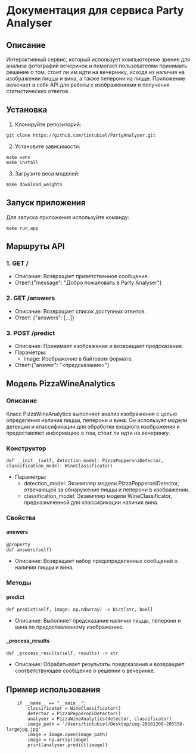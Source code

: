# Документация для сервиса Party Analyser

## Описание

Интерактивный сервис, который использует компьютерное зрение для анализа фотографий вечеринок и помогает пользователям принимать решение о том, стоит ли им идти на вечеринку, исходя из наличия на изображении пиццы и вина, а также пеперони на пицце.
Приложение включает в себя API для работы с изображениями и получения статистических ответов.

## Установка

1. Клонируйте репозиторий:
   
```
git clone https://github.com/tintubiel/PartyAnalyser.git
```
2. Установите зависимости:
    
 ```   
 make venv
 make install
```
3. Загрузите веса моделей:

```
make download_weights
```
## Запуск приложения

Для запуска приложения используйте команду:
```
make run_app
```
## Маршруты API

### 1. GET /

- Описание: Возвращает приветственное сообщение.
- Ответ:{"message": "Добро пожаловать в Party Analyser"}
### 2. GET /answers

- Описание: Возвращает список доступных ответов.
- Ответ: {"answers": [...]}


### 3. POST /predict

- Описание: Принимает изображение и возвращает предсказание.
- Параметры:
  - image: Изображение в байтовом формате.
- Ответ:{"answer": "<предсказание>"}

## Модель PizzaWineAnalytics

### Описание

Класс PizzaWineAnalytics выполняет анализ изображения с целью определения наличия пиццы, пеперони и вина. Он использует модели детекции и классификации для обработки входного изображения и предоставляет информацию о том, стоит ли идти на вечеринку.

### Конструктор
```
def __init__(self, detection_model: PizzaPepperoniDetector, classification_model: WineClassificator)
```
- Параметры:
  - detection_model: Экземпляр модели PizzaPepperoniDetector, отвечающей за обнаружение пиццы и пеперони в изображении.
  - classification_model: Экземпляр модели WineClassificator, предназначенной для классификации наличия вина.

### Свойства

#### answers
```
@property
def answers(self)
```
- Описание: Возвращает набор предопределенных сообщений о наличии пиццы и вина. 

### Методы

#### predict
```
def predict(self, image: np.ndarray) -> Dict[str, bool]
```
- Описание: Выполняет предсказание наличия пиццы, пеперони и вина по предоставленному изображению.

#### _process_results
```
def _process_results(self, results) -> str
```
- Описание: Обрабатывает результаты предсказания и возвращает соответствующее сообщение о решении о вечеринке.

## Пример использования
```
    if __name__ == "__main__":
        classificator = WineClassificator()
        detector = PizzaPepperoniDetector()
        analyser = PizzaWineAnalytics(detector, classificator)
        image_path = '/Users/tintubiel/Desktop/img-20181208-205558-largejpg.jpg'
        image = Image.open(image_path)
        image = np.array(image)
        print(analyser.predict(image))
```
